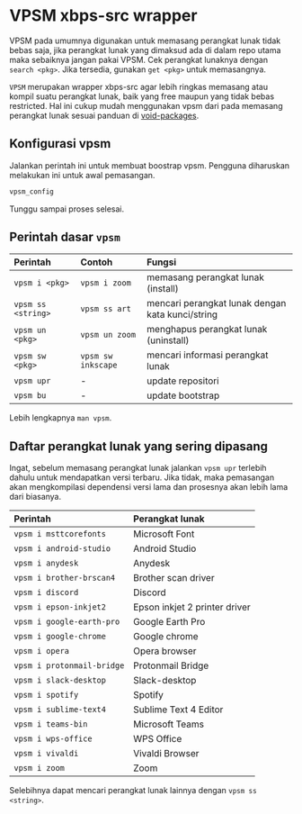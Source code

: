 # VPSM xbps-src wrapper

VPSM pada umumnya digunakan untuk memasang perangkat lunak tidak bebas saja, jika perangkat lunak yang dimaksud ada di dalam repo utama maka sebaiknya jangan pakai VPSM. Cek perangkat lunaknya dengan `search <pkg>`. Jika tersedia, gunakan `get <pkg>` untuk memasangnya.

`VPSM` merupakan wrapper xbps-src agar lebih ringkas memasang atau kompil suatu perangkat lunak, baik yang free maupun yang tidak bebas restricted. Hal ini cukup mudah menggunakan vpsm dari pada memasang perangkat lunak sesuai panduan di [void-packages](https://github.com/void-linux/void-packages/blob/master/README.md).

## Konfigurasi vpsm

Jalankan perintah ini untuk membuat boostrap vpsm. Pengguna diharuskan melakukan ini untuk awal pemasangan.

```bash
vpsm_config
```

Tunggu sampai proses selesai.

## Perintah dasar `vpsm`

| Perintah           | Contoh             | Fungsi                                           |
| :----------------- | :----------------- | :----------------------------------------------- |
| `vpsm i <pkg>`     | `vpsm i zoom`      | memasang perangkat lunak (install)               |
| `vpsm ss <string>` | `vpsm ss art`      | mencari perangkat lunak dengan kata kunci/string |
| `vpsm un <pkg>`    | `vpsm un zoom`     | menghapus perangkat lunak (uninstall)            |
| `vpsm sw <pkg>`    | `vpsm sw inkscape` | mencari informasi perangkat lunak                |
| `vpsm upr`         | -                  | update repositori                                |
| `vpsm bu`          | -                  | update bootstrap                                 |

Lebih lengkapnya `man vpsm`.

## Daftar perangkat lunak yang sering dipasang

Ingat, sebelum memasang perangkat lunak jalankan `vpsm upr` terlebih dahulu untuk mendapatkan versi terbaru. Jika tidak, maka pemasangan akan mengkompilasi dependensi versi lama dan prosesnya akan lebih lama dari biasanya.

| Perintah                   | Perangkat lunak               |
| :------------------------- | :---------------------------- |
| `vpsm i msttcorefonts`     | Microsoft Font                |
| `vpsm i android-studio`    | Android Studio                |
| `vpsm i anydesk`           | Anydesk                       |
| `vpsm i brother-brscan4`   | Brother scan driver           |
| `vpsm i discord`           | Discord                       |
| `vpsm i epson-inkjet2`     | Epson inkjet 2 printer driver |
| `vpsm i google-earth-pro`  | Google Earth Pro              |
| `vpsm i google-chrome`     | Google chrome                 |
| `vpsm i opera`             | Opera browser                 |
| `vpsm i protonmail-bridge` | Protonmail Bridge             |
| `vpsm i slack-desktop`     | Slack-desktop                 |
| `vpsm i spotify`           | Spotify                       |
| `vpsm i sublime-text4`     | Sublime Text 4 Editor         |
| `vpsm i teams-bin`         | Microsoft Teams               |
| `vpsm i wps-office`        | WPS Office                    |
| `vpsm i vivaldi`           | Vivaldi Browser               |
| `vpsm i zoom`              | Zoom                          |

Selebihnya dapat mencari perangkat lunak lainnya dengan `vpsm ss <string>`.
